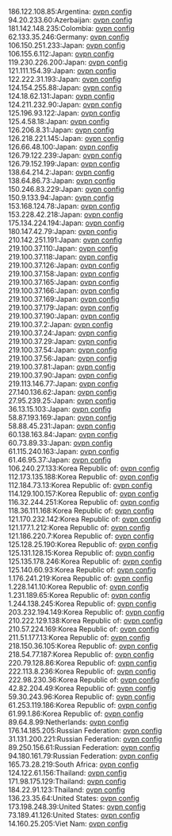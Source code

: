 186.122.108.85:Argentina: [ovpn config](vpn/186_122_108_85.ovpn)  
94.20.233.60:Azerbaijan: [ovpn config](vpn/94_20_233_60.ovpn)  
181.142.148.235:Colombia: [ovpn config](vpn/181_142_148_235.ovpn)  
62.133.35.246:Germany: [ovpn config](vpn/62_133_35_246.ovpn)  
106.150.251.233:Japan: [ovpn config](vpn/106_150_251_233.ovpn)  
106.155.6.112:Japan: [ovpn config](vpn/106_155_6_112.ovpn)  
119.230.226.200:Japan: [ovpn config](vpn/119_230_226_200.ovpn)  
121.111.154.39:Japan: [ovpn config](vpn/121_111_154_39.ovpn)  
122.222.31.193:Japan: [ovpn config](vpn/122_222_31_193.ovpn)  
124.154.255.88:Japan: [ovpn config](vpn/124_154_255_88.ovpn)  
124.18.62.131:Japan: [ovpn config](vpn/124_18_62_131.ovpn)  
124.211.232.90:Japan: [ovpn config](vpn/124_211_232_90.ovpn)  
125.196.93.122:Japan: [ovpn config](vpn/125_196_93_122.ovpn)  
125.4.58.18:Japan: [ovpn config](vpn/125_4_58_18.ovpn)  
126.206.8.31:Japan: [ovpn config](vpn/126_206_8_31.ovpn)  
126.218.221.145:Japan: [ovpn config](vpn/126_218_221_145.ovpn)  
126.66.48.100:Japan: [ovpn config](vpn/126_66_48_100.ovpn)  
126.79.122.239:Japan: [ovpn config](vpn/126_79_122_239.ovpn)  
126.79.152.199:Japan: [ovpn config](vpn/126_79_152_199.ovpn)  
138.64.214.2:Japan: [ovpn config](vpn/138_64_214_2.ovpn)  
138.64.86.73:Japan: [ovpn config](vpn/138_64_86_73.ovpn)  
150.246.83.229:Japan: [ovpn config](vpn/150_246_83_229.ovpn)  
150.9.133.94:Japan: [ovpn config](vpn/150_9_133_94.ovpn)  
153.168.124.78:Japan: [ovpn config](vpn/153_168_124_78.ovpn)  
153.228.42.218:Japan: [ovpn config](vpn/153_228_42_218.ovpn)  
175.134.224.194:Japan: [ovpn config](vpn/175_134_224_194.ovpn)  
180.147.42.79:Japan: [ovpn config](vpn/180_147_42_79.ovpn)  
210.142.251.191:Japan: [ovpn config](vpn/210_142_251_191.ovpn)  
219.100.37.110:Japan: [ovpn config](vpn/219_100_37_110.ovpn)  
219.100.37.118:Japan: [ovpn config](vpn/219_100_37_118.ovpn)  
219.100.37.126:Japan: [ovpn config](vpn/219_100_37_126.ovpn)  
219.100.37.158:Japan: [ovpn config](vpn/219_100_37_158.ovpn)  
219.100.37.165:Japan: [ovpn config](vpn/219_100_37_165.ovpn)  
219.100.37.166:Japan: [ovpn config](vpn/219_100_37_166.ovpn)  
219.100.37.169:Japan: [ovpn config](vpn/219_100_37_169.ovpn)  
219.100.37.179:Japan: [ovpn config](vpn/219_100_37_179.ovpn)  
219.100.37.190:Japan: [ovpn config](vpn/219_100_37_190.ovpn)  
219.100.37.2:Japan: [ovpn config](vpn/219_100_37_2.ovpn)  
219.100.37.24:Japan: [ovpn config](vpn/219_100_37_24.ovpn)  
219.100.37.29:Japan: [ovpn config](vpn/219_100_37_29.ovpn)  
219.100.37.54:Japan: [ovpn config](vpn/219_100_37_54.ovpn)  
219.100.37.56:Japan: [ovpn config](vpn/219_100_37_56.ovpn)  
219.100.37.81:Japan: [ovpn config](vpn/219_100_37_81.ovpn)  
219.100.37.90:Japan: [ovpn config](vpn/219_100_37_90.ovpn)  
219.113.146.77:Japan: [ovpn config](vpn/219_113_146_77.ovpn)  
27.140.136.62:Japan: [ovpn config](vpn/27_140_136_62.ovpn)  
27.95.239.25:Japan: [ovpn config](vpn/27_95_239_25.ovpn)  
36.13.15.103:Japan: [ovpn config](vpn/36_13_15_103.ovpn)  
58.87.193.169:Japan: [ovpn config](vpn/58_87_193_169.ovpn)  
58.88.45.231:Japan: [ovpn config](vpn/58_88_45_231.ovpn)  
60.138.163.84:Japan: [ovpn config](vpn/60_138_163_84.ovpn)  
60.73.89.33:Japan: [ovpn config](vpn/60_73_89_33.ovpn)  
61.115.240.163:Japan: [ovpn config](vpn/61_115_240_163.ovpn)  
61.46.95.37:Japan: [ovpn config](vpn/61_46_95_37.ovpn)  
106.240.27.133:Korea Republic of: [ovpn config](vpn/106_240_27_133.ovpn)  
112.173.135.188:Korea Republic of: [ovpn config](vpn/112_173_135_188.ovpn)  
112.184.73.13:Korea Republic of: [ovpn config](vpn/112_184_73_13.ovpn)  
114.129.100.157:Korea Republic of: [ovpn config](vpn/114_129_100_157.ovpn)  
116.32.244.251:Korea Republic of: [ovpn config](vpn/116_32_244_251.ovpn)  
118.36.111.168:Korea Republic of: [ovpn config](vpn/118_36_111_168.ovpn)  
121.170.232.142:Korea Republic of: [ovpn config](vpn/121_170_232_142.ovpn)  
121.177.1.212:Korea Republic of: [ovpn config](vpn/121_177_1_212.ovpn)  
121.186.220.7:Korea Republic of: [ovpn config](vpn/121_186_220_7.ovpn)  
125.128.25.190:Korea Republic of: [ovpn config](vpn/125_128_25_190.ovpn)  
125.131.128.15:Korea Republic of: [ovpn config](vpn/125_131_128_15.ovpn)  
125.135.178.246:Korea Republic of: [ovpn config](vpn/125_135_178_246.ovpn)  
125.140.60.93:Korea Republic of: [ovpn config](vpn/125_140_60_93.ovpn)  
1.176.241.219:Korea Republic of: [ovpn config](vpn/1_176_241_219.ovpn)  
1.228.141.10:Korea Republic of: [ovpn config](vpn/1_228_141_10.ovpn)  
1.231.189.65:Korea Republic of: [ovpn config](vpn/1_231_189_65.ovpn)  
1.244.138.245:Korea Republic of: [ovpn config](vpn/1_244_138_245.ovpn)  
203.232.194.149:Korea Republic of: [ovpn config](vpn/203_232_194_149.ovpn)  
210.222.129.138:Korea Republic of: [ovpn config](vpn/210_222_129_138.ovpn)  
210.57.224.169:Korea Republic of: [ovpn config](vpn/210_57_224_169.ovpn)  
211.51.177.13:Korea Republic of: [ovpn config](vpn/211_51_177_13.ovpn)  
218.150.36.105:Korea Republic of: [ovpn config](vpn/218_150_36_105.ovpn)  
218.54.77.187:Korea Republic of: [ovpn config](vpn/218_54_77_187.ovpn)  
220.79.128.86:Korea Republic of: [ovpn config](vpn/220_79_128_86.ovpn)  
222.113.8.236:Korea Republic of: [ovpn config](vpn/222_113_8_236.ovpn)  
222.98.230.36:Korea Republic of: [ovpn config](vpn/222_98_230_36.ovpn)  
42.82.204.49:Korea Republic of: [ovpn config](vpn/42_82_204_49.ovpn)  
59.30.243.96:Korea Republic of: [ovpn config](vpn/59_30_243_96.ovpn)  
61.253.119.186:Korea Republic of: [ovpn config](vpn/61_253_119_186.ovpn)  
61.99.1.86:Korea Republic of: [ovpn config](vpn/61_99_1_86.ovpn)  
89.64.8.99:Netherlands: [ovpn config](vpn/89_64_8_99.ovpn)  
176.14.185.205:Russian Federation: [ovpn config](vpn/176_14_185_205.ovpn)  
31.131.200.221:Russian Federation: [ovpn config](vpn/31_131_200_221.ovpn)  
89.250.156.61:Russian Federation: [ovpn config](vpn/89_250_156_61.ovpn)  
94.180.161.79:Russian Federation: [ovpn config](vpn/94_180_161_79.ovpn)  
165.73.28.219:South Africa: [ovpn config](vpn/165_73_28_219.ovpn)  
124.122.61.156:Thailand: [ovpn config](vpn/124_122_61_156.ovpn)  
171.98.175.129:Thailand: [ovpn config](vpn/171_98_175_129.ovpn)  
184.22.91.123:Thailand: [ovpn config](vpn/184_22_91_123.ovpn)  
136.23.35.64:United States: [ovpn config](vpn/136_23_35_64.ovpn)  
173.198.248.39:United States: [ovpn config](vpn/173_198_248_39.ovpn)  
73.189.41.126:United States: [ovpn config](vpn/73_189_41_126.ovpn)  
14.160.25.205:Viet Nam: [ovpn config](vpn/14_160_25_205.ovpn)  

